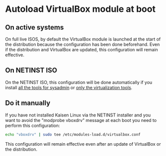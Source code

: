 # Autoload VirtualBox module at boot

## On active systems

On full live ISOS, by default the VirtualBox module is launched at the start of the distribution because the configuration has been done beforehand. Even if the distribution and VirtualBox are updated, this configuration will remain effective.

## On NETINST ISO

On the NETINST ISO, this configuration will be done automatically if you install [all the tools for sysadmin](netinst.html#how-the-netinst-installer-works) or [only the virtualization tools](netinst.html#how-the-netinst-installer-works).

## Do it manually

If you have not installed Kaisen Linux via the NETINST installer and you want to avoid the "modprobe vboxdrv" message at each boot you need to perform this configuration:
```bash
echo "vboxdrv" | sudo tee /etc/modules-load.d/virtualbox.conf
```
This configuration will remain effective even after an update of VirtualBox or the distribution.